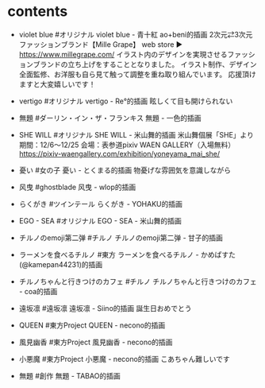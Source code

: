 # contents

- violet blue
#オリジナル violet blue - 青十紅 ao+beni的插画
2次元⇄3次元ファッションブランド【Mille Grape】
web store ▶︎ https://www.millegrape.com/
イラスト内のデザインを実現させるファッションブランドの立ち上げをすることとなりました。
イラスト制作、デザイン全面監修、お洋服も自ら見て触って調整を重ね取り組んでいます。
応援頂けますと大変嬉しいです！

- vertigo
#オリジナル vertigo - Re°的插画
眩しくて目も開けられない

- 無題
#ダーリン・イン・ザ・フランキス 無題 - 一色的插画

- SHE WILL
#オリジナル SHE WILL - 米山舞的插画
米山舞個展「SHE」より
期間：12/6〜12/25
会場：表参道pixiv WAEN GALLERY（入場無料）
https://pixiv-waengallery.com/exhibition/yoneyama_mai_she/

- 憂い
#女の子 憂い - とくまる的插画
物憂げな雰囲気を意識しながら

- 风曳
#ghostblade 风曳 - wlop的插画

- らくがき
#ツインテール らくがき - YOHAKU的插画

- EGO - SEA
#オリジナル EGO - SEA - 米山舞的插画

- チルノのemoji第二弹
#チルノ チルノのemoji第二弹 - 甘子的插画

- ラーメンを食べるチルノ
#東方 ラーメンを食べるチルノ - かめぱすた(@kamepan44231)的插画

- チルノちゃんと行きつけのカフェ
#チルノ チルノちゃんと行きつけのカフェ - coa的插画

- 遠坂凛
#遠坂凛 遠坂凛 - Siino的插画
誕生日おめでとう

- QUEEN
#東方Project QUEEN - necono的插画

- 風見幽香
#東方Project 風見幽香 - necono的插画

- 小悪魔
#東方Project 小悪魔 - necono的插画
こあちゃん難しいです

- 無題
#創作 無題 - TABAO的插画